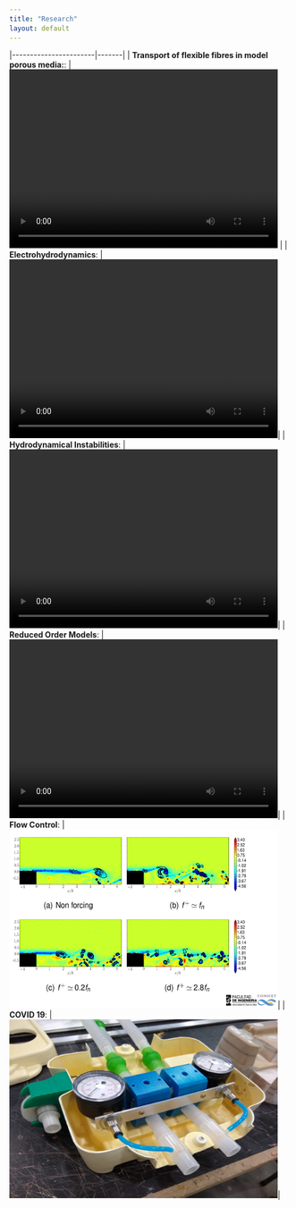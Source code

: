 ```yaml
---
title: "Research"
layout: default
---
```

|-----------------------|-------|
|  **Transport of flexible fibres in model porous media:**: | <video width="480" height="320" autoplay loop controls="controls"><source src='./fibra_obst.mp4' type="video/mp4"></video> |
| **Electrohydrodynamics**:  | <video width="480" height="320" autoplay loop controls="controls"><source src='./dbd_starting.mp4' type="video/mp4"></video>|
| **Hydrodynamical Instabilities**:  | <video width="480" height="320" autoplay loop controls="controls"><source src='./vortex2.mp4' type="video/mp4"></video>|
| **Reduced Order Models**:  | <video width="480" height="320" autoplay loop controls="controls"><source src='./cluster_ted.mp4' type="video/mp4"></video>|
| **Flow Control**:  | <img width="480" height="320" src='./backwardstep.jpg'/>|
| **COVID 19**:  | <img width="480" height="320" src='./acra_lfd.jpg'/>|









